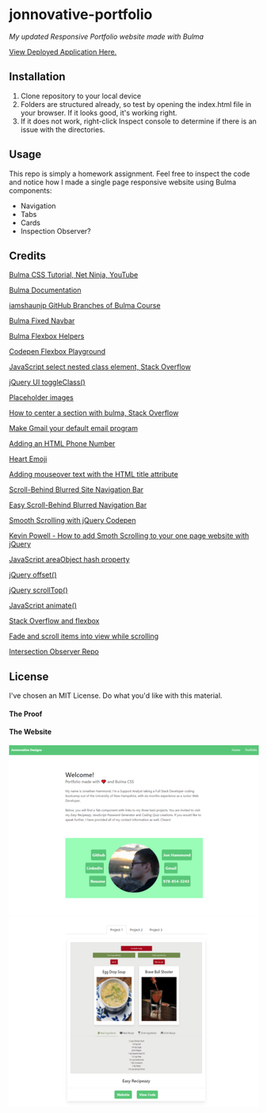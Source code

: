 # jonnovative-portfolio

*My updated Responsive Portfolio website made with Bulma*

[View Deployed Application Here.](https://pythonidaer.github.io/jonnovative-portfolio/)

## Installation
1. Clone repository to your local device
2. Folders are structured already, so test by opening the index.html file in your browser. If it looks good, it's working right.
3. If it does not work, right-click Inspect console to determine if there is an issue with the directories.

## Usage
This repo is simply a homework assignment. Feel free to inspect the code and notice how I made a single page responsive website using Bulma components:
- Navigation
- Tabs
- Cards
- Inspection Observer?
  
## Credits
[Bulma CSS Tutorial, Net Ninja, YouTube](https://www.youtube.com/watch?v=SCSAExGFK1E&list=PL4cUxeGkcC9iXItWKbaQxcyDT1u6E7a8a)

[Bulma Documentation](https://bulma.io/documentation/overview/start/)

[iamshaunjp GitHub Branches of Bulma Course](https://github.com/iamshaunjp/bulma-ui-build/branches/stale)

[Bulma Fixed Navbar](https://bulma.io/documentation/components/navbar/#fixed-navbar)

[Bulma Flexbox Helpers](https://bulma.io/documentation/helpers/flexbox-helpers/)

[Codepen Flexbox Playground](https://codepen.io/enxaneta/full/adLPwv)

[JavaScript select nested class element, Stack Overflow](https://stackoverflow.com/questions/25487402/javascript-select-nested-class-element)

[jQuery UI toggleClass()](https://jqueryui.com/toggleClass/)

[Placeholder images](https://placeholder.com/)

[How to center a section with bulma, Stack Overflow](https://stackoverflow.com/questions/53244082/how-to-center-a-section-with-bulma)

[Make Gmail your default email program](https://support.google.com/a/users/answer/9308783?hl=en)

[Adding an HTML Phone Number](https://www.elegantthemes.com/blog/wordpress/call-link-html-phone-number)

[Heart Emoji](https://emojipedia.org/red-heart/)

[Adding mouseover text with the HTML title attribute](http://sites.cognitivescience.co/knowledgebase/resources/using-google-sites/creating-mouseover-text-with-html)

[Scroll-Behind Blurred Site Navigation Bar](http://thenewcode.com/990/Scroll-Behind-Blurred-Site-Navigation-Bar)

[Easy Scroll-Behind Blurred Navigation Bar](https://codepen.io/dudleystorey/pen/RNMbGG)

[Smooth Scrolling with jQuery Codepen](https://codepen.io/kevinpowell/pen/dWzGox)

[Kevin Powell - How to add Smoth Scrolling to your one page website with jQuery](https://www.youtube.com/watch?v=x0YnVwAuNQI)

[JavaScript areaObject hash property](https://www.w3schools.com/jsref/prop_area_hash.asp)

[jQuery offset()](https://www.w3schools.com/jquery/css_offset.asp)

[jQuery scrollTop()](https://api.jquery.com/scrolltop/)

[JavaScript animate()](https://developer.mozilla.org/en-US/docs/Web/API/Element/animate)

[Stack Overflow and flexbox](https://stackoverflow.com/questions/28519208/flexbox-how-to-do-space-around-in-vertical)

[Fade and scroll items into view while scrolling](https://www.youtube.com/watch?v=huVJW23JHKQ)

[Intersection Observer Repo](https://github.com/kevin-powell/slide-in-with-intersection-observer/tree/master/finished/css)

## License
I've chosen an MIT License. Do what you'd like with this material.

#### The Proof
<!-- ![Google Lighthouse Perfect Score](Assets/Images/lighthouse.png) -->

#### The Website
![Home screen](assets/images/homescreen.png)
![Tab component](assets/images/tabcomponent.png)
